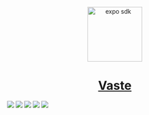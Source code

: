 <p align="center">

  <a href="https://https://vaste.site/">
    <img alt="expo sdk" height="128" src="https://vaste.s3.ap-southeast-1.amazonaws.com/apple-icon.png ">
    <h1 align="center">Vaste</h1>
  </a>

![](https://img.shields.io/github/stars/erzetid/vaste)
![](https://img.shields.io/github/forks/erzetid/vaste)
![](https://img.shields.io/github/tag/erzetid/vaste)
![](https://img.shields.io/github/release/erzetid/vaste)
![](https://img.shields.io/github/issues/erzetid/vaste)

</p>
